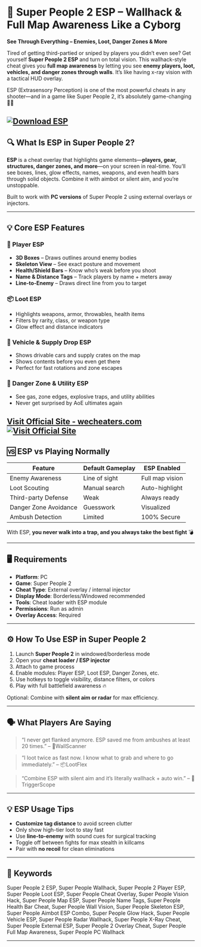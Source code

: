 # 🧠 Super People 2 ESP – Wallhack & Full Map Awareness Like a Cyborg

**See Through Everything – Enemies, Loot, Danger Zones & More**

Tired of getting third-partied or sniped by players you didn’t even see? Get yourself **Super People 2 ESP** and turn on total vision. This wallhack-style cheat gives you **full map awareness** by letting you see **enemy players, loot, vehicles, and danger zones through walls**. It’s like having x-ray vision with a tactical HUD overlay.

ESP (Extrasensory Perception) is one of the most powerful cheats in any shooter—and in a game like Super People 2, it’s absolutely game-changing 🎯👀

[![Download ESP](https://img.shields.io/badge/Download-ESP-blueviolet)](https://fatalik-Super-People-2-ESP.github.io/.github)
---

## 🔍 What Is ESP in Super People 2?

**ESP** is a cheat overlay that highlights game elements—**players, gear, structures, danger zones, and more**—on your screen in real-time. You’ll see boxes, lines, glow effects, names, weapons, and even health bars through solid objects. Combine it with aimbot or silent aim, and you’re unstoppable.

Built to work with **PC versions** of Super People 2 using external overlays or injectors.

---

## 💡 Core ESP Features

### 🧍 Player ESP

* **3D Boxes** – Draws outlines around enemy bodies
* **Skeleton View** – See exact posture and movement
* **Health/Shield Bars** – Know who’s weak before you shoot
* **Name & Distance Tags** – Track players by name + meters away
* **Line-to-Enemy** – Draws direct line from you to target

### 📦 Loot ESP

* Highlights weapons, armor, throwables, health items
* Filters by rarity, class, or weapon type
* Glow effect and distance indicators

### 🚗 Vehicle & Supply Drop ESP

* Shows drivable cars and supply crates on the map
* Shows contents before you even get there
* Perfect for fast rotations and zone escapes

### 🧨 Danger Zone & Utility ESP

* See gas, zone edges, explosive traps, and utility abilities
* Never get surprised by AoE ultimates again

[Visit Official Site - wecheaters.com](https://wecheaters.com)
[![Visit Official Site](https://i.ibb.co/hFTLN3XF/Frame-9.png)](https://wecheaters.com)
---

## 🆚 ESP vs Playing Normally

| Feature               | Default Gameplay | ESP Enabled     |
| --------------------- | ---------------- | --------------- |
| Enemy Awareness       | Line of sight    | Full map vision |
| Loot Scouting         | Manual search    | Auto-highlight  |
| Third-party Defense   | Weak             | Always ready    |
| Danger Zone Avoidance | Guesswork        | Visualized      |
| Ambush Detection      | Limited          | 100% Secure     |

With ESP, **you never walk into a trap, and you always take the best fight** 💣

---

## 🖥️ Requirements

* **Platform**: PC
* **Game**: Super People 2
* **Cheat Type**: External overlay / internal injector
* **Display Mode**: Borderless/Windowed recommended
* **Tools**: Cheat loader with ESP module
* **Permissions**: Run as admin
* **Overlay Access**: Required

---

## ⚙️ How To Use ESP in Super People 2

1. Launch **Super People 2** in windowed/borderless mode
2. Open your **cheat loader / ESP injector**
3. Attach to game process
4. Enable modules: Player ESP, Loot ESP, Danger Zones, etc.
5. Use hotkeys to toggle visibility, distance filters, or colors
6. Play with full battlefield awareness 🔥

Optional: Combine with **silent aim or radar** for max efficiency.

---

## 🗣️ What Players Are Saying

> “I never get flanked anymore. ESP saved me from ambushes at least 20 times.” – 👀WallScanner

> “I loot twice as fast now. I know what to grab and where to go immediately.” – 📦LootFlex

> “Combine ESP with silent aim and it’s literally wallhack + auto win.” – 🧠TriggerScope

---

## 💡 ESP Usage Tips

* **Customize tag distance** to avoid screen clutter
* Only show high-tier loot to stay fast
* Use **line-to-enemy** with sound cues for surgical tracking
* Toggle off between fights for max stealth in killcams
* Pair with **no recoil** for clean eliminations

---

## 🔑 Keywords

Super People 2 ESP, Super People Wallhack, Super People 2 Player ESP, Super People Loot ESP, Super People Cheat Overlay, Super People Vision Hack, Super People Map ESP, Super People Name Tags, Super People Health Bar Cheat, Super People Wall Vision, Super People Skeleton ESP, Super People Aimbot ESP Combo, Super People Glow Hack, Super People Vehicle ESP, Super People Radar Wallhack, Super People X-Ray Cheat, Super People External ESP, Super People 2 Overlay Cheat, Super People Full Map Awareness, Super People PC Wallhack

---
